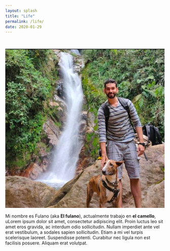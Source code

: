 ```yaml
---
layout: splash
title: "Life"
permalink: /life/
date: 2020-01-29
---
```


<br>

<p align="center">
<img src="/assets/images/life/DiegoandLapiz.jpeg">
</p>


Mi nombre es Fulano (aka <strong>El fulano</strong>), actualmente trabajo en <strong>el camello</strong>, uLorem ipsum dolor sit amet, consectetur adipiscing elit. Proin luctus leo sit amet eros gravida, ac interdum odio sollicitudin. Nullam imperdiet ante vel erat vestibulum, a sodales sapien sollicitudin. Etiam a mi vel turpis scelerisque laoreet. Suspendisse potenti. Curabitur nec ligula non est facilisis posuere. Aliquam erat volutpat.